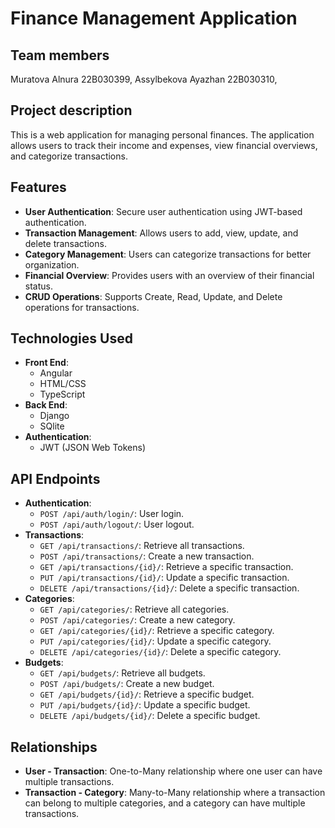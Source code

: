 # Finance Management Application

## Team members

Muratova Alnura 22B030399,
Assylbekova Ayazhan 22В030310,

## Project description

This is a web application for managing personal finances. The application allows users to track their income and expenses, view financial overviews, and categorize transactions.

## Features

- **User Authentication**: Secure user authentication using JWT-based authentication.
- **Transaction Management**: Allows users to add, view, update, and delete transactions.
- **Category Management**: Users can categorize transactions for better organization.
- **Financial Overview**: Provides users with an overview of their financial status.
- **CRUD Operations**: Supports Create, Read, Update, and Delete operations for transactions.

## Technologies Used

- **Front End**:
  - Angular
  - HTML/CSS
  - TypeScript
- **Back End**:
  - Django
  - SQlite
- **Authentication**:
  - JWT (JSON Web Tokens)

## API Endpoints

- **Authentication**:
  - `POST /api/auth/login/`: User login.
  - `POST /api/auth/logout/`: User logout.
- **Transactions**:
  - `GET /api/transactions/`: Retrieve all transactions.
  - `POST /api/transactions/`: Create a new transaction.
  - `GET /api/transactions/{id}/`: Retrieve a specific transaction.
  - `PUT /api/transactions/{id}/`: Update a specific transaction.
  - `DELETE /api/transactions/{id}/`: Delete a specific transaction.
- **Categories**:
  - `GET /api/categories/`: Retrieve all categories.
  - `POST /api/categories/`: Create a new category.
  - `GET /api/categories/{id}/`: Retrieve a specific category.
  - `PUT /api/categories/{id}/`: Update a specific category.
  - `DELETE /api/categories/{id}/`: Delete a specific category.
- **Budgets**:
  - `GET /api/budgets/`: Retrieve all budgets.
  - `POST /api/budgets/`: Create a new budget.
  - `GET /api/budgets/{id}/`: Retrieve a specific budget.
  - `PUT /api/budgets/{id}/`: Update a specific budget.
  - `DELETE /api/budgets/{id}/`: Delete a specific budget.

## Relationships

- **User - Transaction**: One-to-Many relationship where one user can have multiple transactions.
- **Transaction - Category**: Many-to-Many relationship where a transaction can belong to multiple categories, and a category can have multiple transactions.
